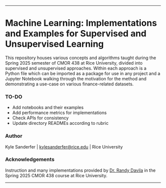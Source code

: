 ---

# Machine Learning: Implementations and Examples for Supervised and Unsupervised Learning

This repository houses various concepts and algorithms taught during the Spring 2025 semester of CMOR 438 at Rice University, divided into supervised and unsupervised approaches. Within each approach is a Python file which can be imported as a package for use in any project and a Jupyter Notebook walking through the motivation for the method and demonstrating a use-case on various finance-related datasets.

### TO-DO
- Add notebooks and their examples
- Add performance metrics for implementations
- Check APIs for consistency
- Update directory READMEs according to rubric

### Author
Kyle Sanderfer | <kylesanderfer@rice.edu> | Rice University

### Acknowledgements
Instruction and many implementations provided by [Dr. Randy Davila](https://www.youtube.com/c/drrandydavila) in the Spring 2025 CMOR 438 course at Rice University.

---